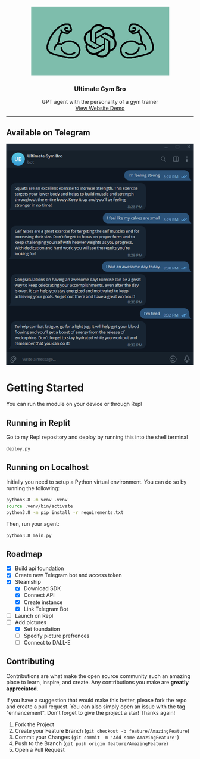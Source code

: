 <br />
<div align="center">
  <a href="https://github.com/github_username/repo_name">
    <img src="assets/logo_2.0.png" alt="Logo" width="371" height="185">
  </a>

<h3 align="center">Ultimate Gym Bro</h3>

  <p align="center">
      GPT agent with the personality of a gym trainer
    <br />
    <a href="https://hmolavi.com/ultimate-gym-bro-chat/">View Website Demo</a>
  </p>
</div>
<div align="center">
</div>

----
## Available on Telegram

<div align="center">
  <img src="assets/telegram_chat.png">
</div>

# Getting Started
You can run the module on your device or through Repl

## Running in Replit
Go to my Repl repository and deploy by running this into the shell terminal
``` bash
deploy.py
```
## Running on Localhost

Initially you need to setup a Python virtual environment. You can do so by running the following:

```bash
python3.8 -m venv .venv
source .venv/bin/activate
python3.8 -m pip install -r requirements.txt
```

Then, run your agent:

```bash
python3.8 main.py
```

## Roadmap

- [x] Build api foundation
- [x] Create new Telegram bot and access token
- [x] Steamship
  - [x] Download SDK
  - [x] Connect API
  - [x] Create instance
  - [x] Link Telegram Bot
- [ ] Launch on Repl
- [ ] Add pictures
  - [x] Set foundation
  - [ ] Specify picture prefrences
  - [ ] Connect to DALL-E
     
## Contributing
Contributions are what make the open source community such an amazing place to learn, inspire, and create. Any contributions you make are **greatly appreciated**.

If you have a suggestion that would make this better, please fork the repo and create a pull request. You can also simply open an issue with the tag "enhancement".
Don't forget to give the project a star! Thanks again!

1. Fork the Project
2. Create your Feature Branch (`git checkout -b feature/AmazingFeature`)
3. Commit your Changes (`git commit -m 'Add some AmazingFeature'`)
4. Push to the Branch (`git push origin feature/AmazingFeature`)
5. Open a Pull Request
